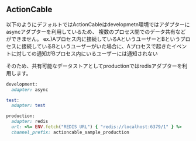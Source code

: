 ## ActionCable
以下のようにデフォルトではActionCableはdevelopmetn環境ではアダプターにasyncアダプターを利用しているため、
複数のプロセス間でのデータ共有などができません。
ex.)Aプロセス内に接続しているAというユーザーとBというプロセスに接続しているBというユーザーがいた場合に、Aプロセスで起きたイベントに対しての通知がBプロセス内にいるユーザーには通知されない

そのため、共有可能なデータストアとしてproductionではredisアダプターを利用します。
```rb
development:
  adapter: async

test:
  adapter: test

production:
  adapter: redis
  url: <%= ENV.fetch("REDIS_URL") { "redis://localhost:6379/1" } %>
  channel_prefix: actioncable_sample_production
```
